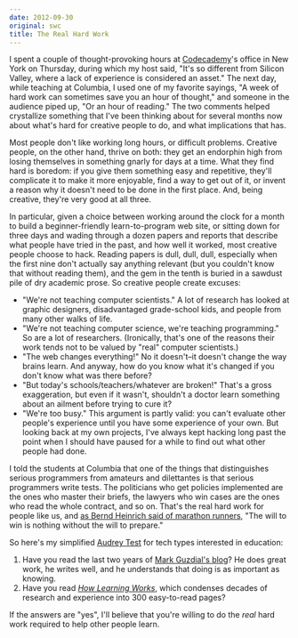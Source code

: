 ```yaml
---
date: 2012-09-30
original: swc
title: The Real Hard Work
---
```

<p>I spent a couple of thought-provoking hours at <a href="http://www.codecademy.com/">Codecademy</a>'s office in New York on Thursday, during which my host said, "It's so different from Silicon Valley, where a lack of experience is considered an asset." The next day, while teaching at Columbia, I used one of my favorite sayings, "A week of hard work can sometimes save you an hour of thought," and someone in the audience piped up, "Or an hour of reading." The two comments helped crystallize something that I've been thinking about for several months now about what's hard for creative people to do, and what implications that has.</p>
<p>Most people don't like working long hours, or difficult problems. Creative people, on the other hand, thrive on both: they get an endorphin high from losing themselves in something gnarly for days at a time. What they find hard is boredom: if you give them something easy and repetitive, they'll complicate it to make it more enjoyable, find a way to get out of it, or invent a reason why it doesn't need to be done in the first place. And, being creative, they're very good at all three.</p>
<p>In particular, given a choice between working around the clock for a month to build a beginner-friendly learn-to-program web site, or sitting down for three days and wading through a dozen papers and reports that describe what people have tried in the past, and how well it worked, most creative people choose to hack. Reading papers is dull, dull, dull, especially when the first nine don't actually say anything relevant (but you couldn't know that without reading them), and the gem in the tenth is buried in a sawdust pile of dry academic prose. So creative people create excuses:</p>
<ul>
<li>"We're not teaching computer scientists." A lot of research has looked at graphic designers, disadvantaged grade-school kids, and people from many other walks of life.</li>
<li>"We're not teaching computer science, we're teaching programming." So are a lot of researchers. (Ironically, that's one of the reasons their work tends not to be valued by "real" computer scientists.)</li>
<li>"The web changes everything!" No it doesn't–it doesn't change the way brains learn. And anyway, how do you know what it's changed if you don't know what was there before?</li>
<li>"But today's schools/teachers/whatever are broken!" That's a gross exaggeration, but even if it wasn't, shouldn't a doctor learn something about an ailment before trying to cure it?</li>
<li>"We're too busy." This argument is partly valid: you can't evaluate other people's experience until you have some experience of your own. But looking back at my own projects, I've always kept hacking long past the point when I should have paused for a while to find out what other people had done.</li>
</ul>
<p>I told the students at Columbia that one of the things that distinguishes serious programmers from amateurs and dilettantes is that serious programmers write tests. The politicians who get policies implemented are the ones who master their briefs, the lawyers who win cases are the ones who read the whole contract, and so on. That's the real hard work for people like us, and <a href="http://www.amazon.com/Why-We-Run-Natural-History/dp/0060958707/">as Bernd Heinrich said of marathon runners</a>, "The will to win is nothing without the will to prepare."</p>
<p>So here's my simplified <a href="http://hackeducation.com/2012/03/17/what-every-techie-should-know-about-education/">Audrey Test</a> for tech types interested in education:</p>
<ol>
<li>Have you read the last two years of <a href="http://computinged.wordpress.com/">Mark Guzdial's blog</a>? He does great work, he writes well, and he understands that doing is as important as knowing.</li>
<li>Have you read <a href="http://www.amazon.com/How-Learning-Works-Research-Based-Jossey-Bass/dp/0470484101"><cite>How Learning Works</cite></a>, which condenses decades of research and experience into 300 easy-to-read pages?</li>
</ol>
<p>If the answers are "yes", I'll believe that you're willing to do the <em>real</em> hard work required to help other people learn.</p>
